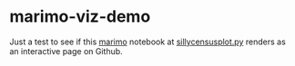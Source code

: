 # marimo-viz-demo

Just a test to see if this [marimo](https://marimo.io/) notebook at [sillycensusplot.py](sillycensusplot.py) renders as an interactive page on Github.


